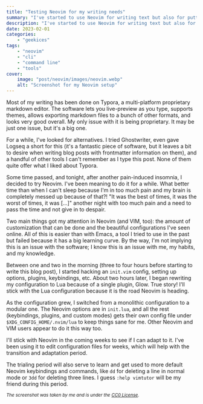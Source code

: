 ```yaml
---
title: "Testing Neovim for my writing needs"
summary: "I've started to use Neovim for writing text but also for putting up the occasional script"
description: "I've started to use Neovim for writing text but also for putting up the occasional script"
date: 2023-02-01
categories:
    - "geekices"
tags:
    - "neovim"
    - "cli"
    - "command line"
    - "tools"
cover:
    image: "post/neovim/images/neovim.webp"
    alt: "Screenshot for my Neovim setup"
---
```


Most of my writing has been done on Typora, a multi-platform proprietary markdown editor. The software lets you live-preview as you type, supports themes, allows exporting markdown files to a bunch of other formats, and looks very good overall. My only issue with it is being proprietary. It may be just one issue, but it's a big one.

For a while, I've looked for alternatives. I tried Ghostwriter, even gave Logseq a short for this (it's a fantastic piece of software, but it leaves a bit to desire when writing blog posts with frontmatter information on them), and a handful of other tools I can't remember as I type this post. None of them quite offer what I liked about Typora.

Some time passed, and tonight, after another pain-induced insomnia, I decided to try Neovim. I've been meaning to do it for a while. What better time than when I can't sleep because I'm in too much pain and my brain is completely messed up because of that?! "It was the best of times, it was the worst of times, it was [...]" another night with too much pain and a need to pass the time and not give in to despair.

Two main things got my attention in Neovim (and VIM, too): the amount of customization that can be done and the beautiful configurations I've seen online. All of this is easier than with Emacs, a tool I tried to use in the past but failed because it has a big learning curve. By the way, I'm not implying this is an issue with the software; I know this is an issue with me, my habits, and my knowledge.

Between one and two in the morning (three to four hours before starting to write this blog post), I started hacking an `init.vim` config, setting up options, plugins, keybindings, etc. About two hours later, I began rewriting my configuration to Lua because of a single plugin, Glow. True story! I'll stick with the Lua configuration because it is the road Neovim is heading.

As the configuration grew, I switched from a monolithic configuration to a modular one. The Neovim options are in `init.lua`, and all the rest (keybindings, plugins, and custom modes) gets their own config file under `$XDG_CONFIG_HOME/.nvim/lua` to keep things sane for me. Other Neovim and VIM users appear to do it this way too.

I'll stick with Neovim in the coming weeks to see if I can adapt to it. I've been using it to edit configuration files for weeks, which will help with the transition and adaptation period.

The trialing period will also serve to learn and get used to more default Neovim keybindings and commands, like `dd` for deleting a line in normal mode or `3dd` for deleting three lines. I guess `:help vimtutor` will be my friend during this period.

<small>_The screenshot was taken by me and is under the [CC0
License](https://creativecommons.org/share-your-work/public-domain/cc0/)._</small>
